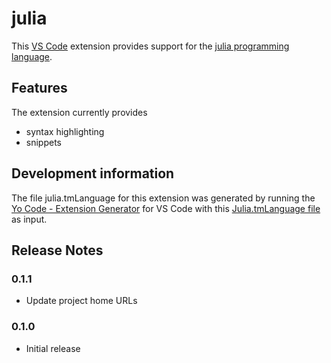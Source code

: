 # julia

This [VS Code](https://code.visualstudio.com) extension provides support for the [julia programming language](http://julialang.org/).

## Features

The extension currently provides

* syntax highlighting
* snippets

## Development information

The file julia.tmLanguage for this extension was generated by running the [Yo Code - Extension Generator](https://code.visualstudio.com/docs/tools/yocode) for VS Code with this [Julia.tmLanguage file](https://github.com/JuliaLang/Julia.tmbundle/blob/696f630736669251a3cb56cb27741b5b07a4c093/Syntaxes/Julia.tmLanguage) as input.

## Release Notes

### 0.1.1

* Update project home URLs

### 0.1.0

* Initial release
